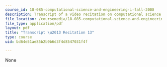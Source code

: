 ```yaml
---
course_id: 18-085-computational-science-and-engineering-i-fall-2008
description: Transcript of a video recitation on computational science and engineering.
file_location: /coursemedia/18-085-computational-science-and-engineering-i-fall-2008/bd64e51ae85b2b9b6d3f4d8547031f4f_18-085F08-R13.pdf
file_type: application/pdf
layout: pdf
title: "Transcript \u2013 Recitation 13"
type: course
uid: bd64e51ae85b2b9b6d3f4d8547031f4f

---
```

None